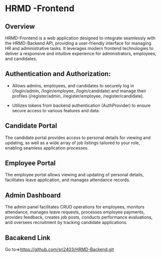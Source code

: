 # HRMD -Frontend

## Overview 
HRMD-Frontend is a web application designed to integrate seamlessly with the HRMD-Backend API, providing a user-friendly interface for managing HR and administrative tasks. It leverages modern frontend technologies to deliver a responsive and intuitive experience for administrators, employees, and candidates.

## Authentication and Authorization:

- Allows admins, employees, and candidates to securely log in (/login/admin, /login/employee, /login/candidate) and manage their profiles (/register/admin, /register/employee, /register/candidate).

- Utilizes tokens from backend authentication (AuthProvider) to ensure secure access to various features and data.

## Candidate Portal
The candidate portal provides access to personal details for viewing and updating, as well as a wide array of job listings tailored to your role, enabling seamless application processes.

## Employee Portal 
The employee portal allows viewing and updating of personal details, facilitates leave application, and manages attendance records.

## Admin Dashboard
The admin panel facilitates CRUD operations for employees, monitors attendance, manages leave requests, processes employee payments, provides feedback, creates job posts, conducts performance evaluations, and oversees recruitment by tracking candidate applications.

## Bacakend Link
Go to=>https://github.com/sri2403/HRMD-Backend.git